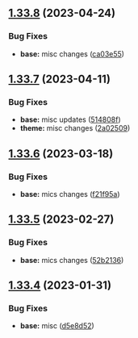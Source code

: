 ## [1.33.8](https://github.com/umgbhalla/dotstow/compare/v1.33.7...v1.33.8) (2023-04-24)


### Bug Fixes

* **base:** misc changes ([ca03e55](https://github.com/umgbhalla/dotstow/commit/ca03e55e8b18986f61b9ae3a766aa2d4991b44c1))



## [1.33.7](https://github.com/umgbhalla/dotstow/compare/v1.33.6...v1.33.7) (2023-04-11)


### Bug Fixes

* **base:** misc updates ([514808f](https://github.com/umgbhalla/dotstow/commit/514808f77a7dd4a59238b51566cca2612336e0ae))
* **theme:** misc changes ([2a02509](https://github.com/umgbhalla/dotstow/commit/2a025090a0d05effb5e613d41a773172d4b9a1dc))



## [1.33.6](https://github.com/umgbhalla/dotstow/compare/v1.33.5...v1.33.6) (2023-03-18)


### Bug Fixes

* **base:** mics changes ([f21f95a](https://github.com/umgbhalla/dotstow/commit/f21f95a426d2226120c4aafaa902db5f3a0ff8c7))



## [1.33.5](https://github.com/umgbhalla/dotstow/compare/v1.33.4...v1.33.5) (2023-02-27)


### Bug Fixes

* **base:** mics changes ([52b2136](https://github.com/umgbhalla/dotstow/commit/52b2136d7aa46d8fa6a9af42826782e84c38e45d))



## [1.33.4](https://github.com/umgbhalla/dotstow/compare/v1.33.3...v1.33.4) (2023-01-31)


### Bug Fixes

* **base:** misc ([d5e8d52](https://github.com/umgbhalla/dotstow/commit/d5e8d52aa4b45e83d8f6c875a94aae97108b45b2))




